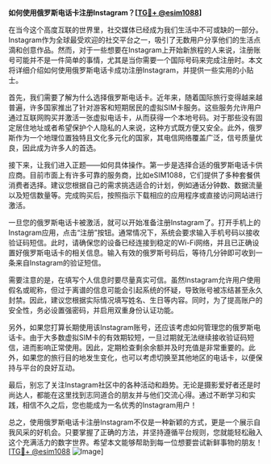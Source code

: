 **如何使用俄罗斯电话卡注册Instagram？[[TG💪+ @esim1088](https://t.me/s/esim1088)]**

在当今这个高度互联的世界里，社交媒体已经成为我们生活中不可或缺的一部分。Instagram作为全球最受欢迎的社交平台之一，吸引了无数用户分享他们的生活点滴和创意作品。然而，对于一些想要在Instagram上开始新旅程的人来说，注册账号可能并不是一件简单的事情，尤其是当你需要一个国际号码来完成注册时。本文将详细介绍如何使用俄罗斯电话卡成功注册Instagram，并提供一些实用的小贴士。

首先，我们需要了解为什么选择俄罗斯电话卡。近年来，随着国际旅行变得越来越普遍，许多国家推出了针对游客和短期居民的虚拟SIM卡服务。这些服务允许用户通过互联网购买并激活一张虚拟电话卡，从而获得一个本地号码。对于那些没有固定居住地址或者希望保护个人隐私的人来说，这种方式既方便又安全。此外，俄罗斯作为一个地理位置独特且文化多元化的国家，其电信网络覆盖广泛，信号质量优良，因此成为许多人的首选。

接下来，让我们进入正题——如何具体操作。第一步是选择合适的俄罗斯电话卡供应商。目前市面上有许多可靠的服务商，比如eSIM1088，它们提供了多种套餐供消费者选择。建议您根据自己的需求挑选适合的计划，例如通话分钟数、数据流量以及短信数量等。完成购买后，按照指示下载相应的应用程序或直接访问网站进行激活。

一旦您的俄罗斯电话卡被激活，就可以开始准备注册Instagram了。打开手机上的Instagram应用，点击“注册”按钮。通常情况下，系统会要求输入手机号码以接收验证码短信。此时，请确保您的设备已经连接到稳定的Wi-Fi网络，并且已正确设置好俄罗斯电话卡的相关信息。输入有效的俄罗斯号码后，等待几分钟即可收到一条来自Instagram的验证短信。

需要注意的是，在填写个人信息时要尽量真实可信。虽然Instagram允许用户使用假名或昵称，但过于离谱的信息可能会引起系统的怀疑，导致账号被冻结甚至永久封禁。因此，建议您根据实际情况填写姓名、生日等内容。同时，为了提高账户的安全性，务必设置强密码，并启用双重身份认证功能。

另外，如果您打算长期使用该Instagram账号，还应该考虑如何管理您的俄罗斯电话卡。由于大多数虚拟SIM卡的有效期较短，一旦过期就无法继续接收验证码短信，进而影响正常使用。因此，定期检查剩余余额并及时充值是非常重要的。此外，如果您的旅行目的地发生变化，也可以考虑切换至其他地区的电话卡，以便保持与平台的良好互动。

最后，别忘了关注Instagram社区中的各种活动和趋势。无论是摄影爱好者还是时尚达人，都能在这里找到志同道合的朋友并与他们交流心得。通过不断学习和实践，相信不久之后，您也能成为一名优秀的Instagram用户！

总之，使用俄罗斯电话卡注册Instagram不仅是一种新颖的方式，更是一个展示自我风采的好机会。只要掌握了正确的方法，并坚持遵循平台规则，您就能轻松融入这个充满活力的数字世界。希望本文能够帮助到每一位想要尝试新鲜事物的朋友！[[TG💪+ @esim1088](https://t.me/s/esim1088) ![Image](https://i.postimg.cc/4NQfJmqS/Snipaste-2025-05-13-00-14-12.png)]